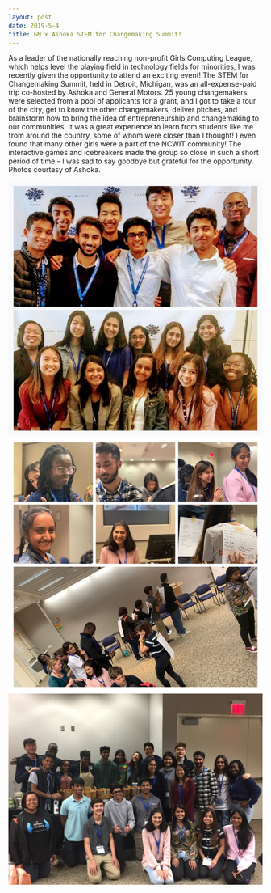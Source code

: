 ```yaml
---
layout: post
date: 2019-5-4
title: GM x Ashoka STEM for Changemaking Summit!
---
```


As a leader of the nationally reaching non-profit Girls Computing League, which helps level the playing field in technology fields for minorities, I was recently given the opportunity to attend an exciting event! The STEM for Changemaking Summit, held in Detroit, Michigan, was an all-expense-paid trip co-hosted by Ashoka and General Motors. 25 young changemakers were selected from a pool of applicants for a grant, and I got to take a tour of the city, get to know the other changemakers, deliver pitches, and brainstorm how to bring the idea of entrepreneurship and changemaking to our communities. It was a great experience to learn from students like me from around the country, some of whom were closer than I thought! I even found that many other girls were a part of the NCWIT community! The interactive games and icebreakers made the group so close in such a short period of time - I was sad to say goodbye but grateful for the opportunity. Photos courtesy of Ashoka.

<img src = "/assets/images/changemakingsummit/ashoka1.jpg" alt = "">
<img src = "/assets/images/changemakingsummit/ashoka2.jpg" alt = "">
<img src = "/assets/images/changemakingsummit/ashoka3.jpg" alt = "">
